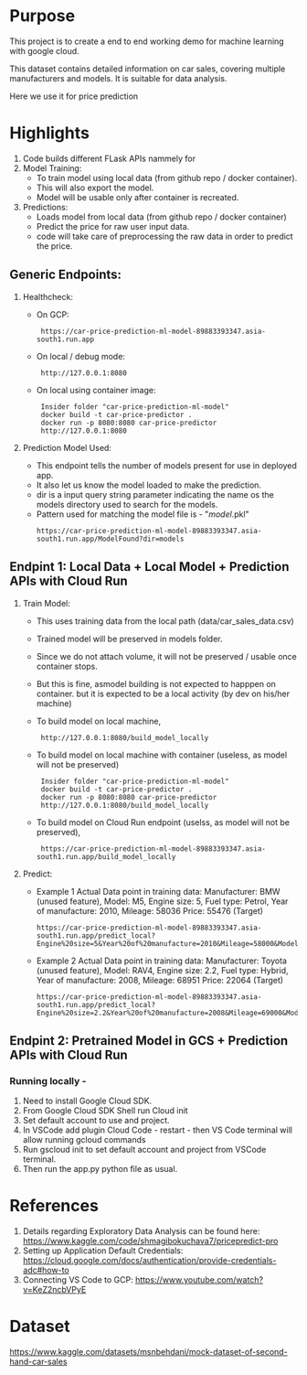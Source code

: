 # Purpose
This project is to create a end to end working demo for machine learning with google cloud.

This dataset contains detailed information on car sales, covering multiple manufacturers and models. It is suitable for data analysis. 

Here we use it for price prediction

# Highlights

1. Code builds different FLask APIs nammely for
2. Model Training:
   - To train model using local data (from github repo / docker container).
   - This will also export the model.
   - Model will be usable only after container is recreated.
3. Predictions:
   - Loads model from local data (from github repo / docker container)
   - Predict the price for raw user input data.
   - code will take care of preprocessing the raw data in order to predict the price.  

## Generic Endpoints:

1. Healthcheck:
   - On GCP:
     ```code
      https://car-price-prediction-ml-model-89883393347.asia-south1.run.app
     ```
     
   - On local / debug mode:
     ```code
      http://127.0.0.1:8080
     ```
     
   - On local using container image:
     ```code
      Insider folder "car-price-prediction-ml-model"
      docker build -t car-price-predictor .
      docker run -p 8080:8080 car-price-predictor
      http://127.0.0.1:8080
     ```

2. Prediction Model Used:
   - This endpoint tells the number of models present for use in deployed app.
   - It also let us know the model loaded to make the prediction.
   - dir is a input query string parameter indicating the name os the models directory used to search for the models.
   - Pattern used for matching the model file is - "*_model_*.pkl" 
     ```code
     https://car-price-prediction-ml-model-89883393347.asia-south1.run.app/ModelFound?dir=models
     ``` 
    
## Endpint 1: Local Data + Local Model + Prediction APIs with Cloud Run

1. Train Model:
   - This uses training data from the local path (data/car_sales_data.csv)
   - Trained model will be preserved in models folder.
   - Since we do not attach volume, it will not be preserved / usable once container stops.
   - But this is fine, asmodel building is not expected to happpen on container. but it is expected to be a local activity (by dev on his/her machine)
   - To build model on local machine,
     ```code
      http://127.0.0.1:8080/build_model_locally
     ```
     
   - To build model on local machine with container (useless, as model will not be preserved)
     ```code
      Insider folder "car-price-prediction-ml-model"
      docker build -t car-price-predictor .
      docker run -p 8080:8080 car-price-predictor
      http://127.0.0.1:8080/build_model_locally
     ```
     
   - To build model on Cloud Run endpoint (uselss, as model will not be preserved),
     ```code
      https://car-price-prediction-ml-model-89883393347.asia-south1.run.app/build_model_locally
     ```
     
3. Predict:
   - Example 1 Actual Data point in training data: Manufacturer: BMW (unused feature), Model: M5, Engine size: 5, Fuel type: Petrol, Year of manufacture: 2010,
     Mileage: 58036	Price: 55476 (Target)
     ```code
     https://car-price-prediction-ml-model-89883393347.asia-south1.run.app/predict_local?
     Engine%20size=5&Year%20of%20manufacture=2010&Mileage=58000&Model=M5&Fuel%20type=Petrol
     ```
   - Example 2 Actual Data point in training data: Manufacturer: Toyota (unused feature), Model: RAV4, Engine size: 2.2, Fuel type: Hybrid, Year of manufacture:
     2008, Mileage: 68951	Price: 22064 (Target)
     ```code
     https://car-price-prediction-ml-model-89883393347.asia-south1.run.app/predict_local?
     Engine%20size=2.2&Year%20of%20manufacture=2008&Mileage=69000&Model=RAV4&Fuel%20type=Hybrid
     ```

## Endpint 2: Pretrained Model in GCS + Prediction APIs with Cloud Run

### Running locally - 
1. Need to install Google Cloud SDK.
2. From Google Cloud SDK Shell run Cloud init
3. Set default account to use and project.
4. In VSCode add plugin Cloud Code - restart - then VS Code terminal will allow running gcloud commands
5. Run gscloud init to set default account and project from VSCode terminal.
6. Then run the app.py python file as usual. 

# References
1. Details regarding Exploratory Data Analysis can be found here: https://www.kaggle.com/code/shmagibokuchava7/pricepredict-pro
2. Setting up Application Default Credentials: https://cloud.google.com/docs/authentication/provide-credentials-adc#how-to
3. Connecting VS Code to GCP: https://www.youtube.com/watch?v=KeZ2ncbVPyE

# Dataset
https://www.kaggle.com/datasets/msnbehdani/mock-dataset-of-second-hand-car-sales






